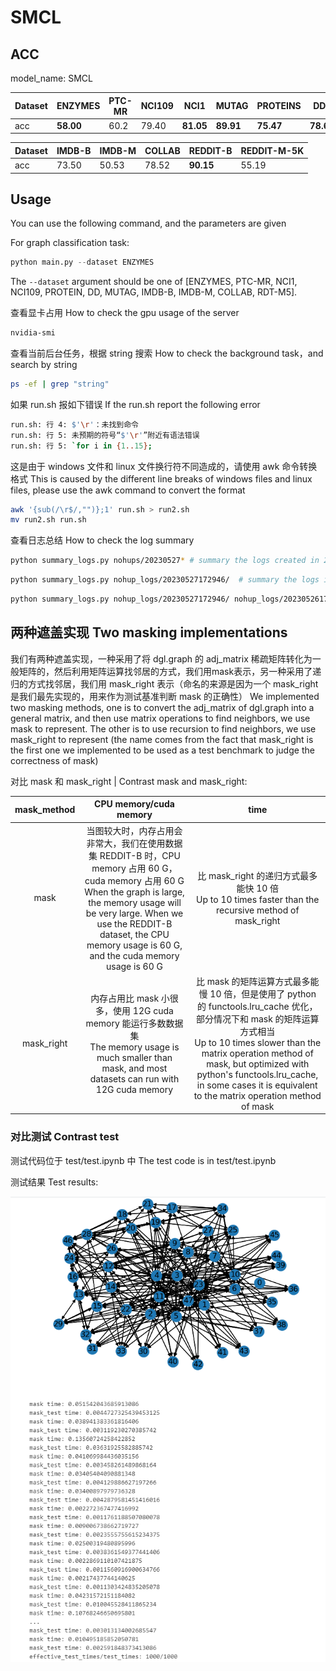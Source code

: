 # SMCL

## ACC

model_name: SMCL

| Dataset | ENZYMES   | PTC-MR | NCI109 | NCI1      | MUTAG     | PROTEINS  | DD       |
| ------- | --------- | ------ | ------ | --------- | --------- | --------- | -------- |
| acc     | **58.00** | 60.2   | 79.40  | **81.05** | **89.91** | **75.47** | **78.6** |


| Dataset | IMDB-B | IMDB-M | COLLAB | REDDIT-B  | REDDIT-M-5K |
| ------- | ------ | ------ | ------ | --------- | ----------- |
| acc     | 73.50  | 50.53  | 78.52  | **90.15** | 55.19       |


## Usage

You can use the following command, and the parameters are given

For graph classification task:

```python
python main.py --dataset ENZYMES
```

The `--dataset` argument should be one of [ENZYMES, PTC-MR, NCI1, NCI109, PROTEIN, DD, MUTAG, IMDB-B, IMDB-M, COLLAB, RDT-M5].

查看显卡占用 How to check the gpu usage of the server

```bash
nvidia-smi
```

查看当前后台任务，根据 string 搜索 How to check the background task，and search by string

```bash
ps -ef | grep "string"
```

如果 run.sh 报如下错误 If the run.sh report the following error

```bash
run.sh: 行 4: $'\r'：未找到命令
run.sh: 行 5: 未预期的符号“$'\r'”附近有语法错误
run.sh: 行 5: `for i in {1..15};
```

这是由于 windows 文件和 linux 文件换行符不同造成的，请使用 awk 命令转换格式 This is caused by the different line breaks of windows files and linux files, please use the awk command to convert the format

```bash
awk '{sub(/\r$/,"")};1' run.sh > run2.sh
mv run2.sh run.sh
```

查看日志总结 How to check the log summary

```bash
python summary_logs.py nohups/20230527* # summary the logs created in 20230527
```

```bash
python summary_logs.py nohup_logs/20230527172946/  # summary the logs in the folder
```

```bash
python summary_logs.py nohup_logs/20230527172946/ nohup_logs/20230526172946/  # summary the logs in the folders
```

## 两种遮盖实现 Two masking implementations

我们有两种遮盖实现，一种采用了将 dgl.graph 的 adj_matrix 稀疏矩阵转化为一般矩阵的，然后利用矩阵运算找邻居的方式，我们用mask表示，另一种采用了递归的方式找邻居，我们用 mask_right 表示（命名的来源是因为一个 mask_right 是我们最先实现的，用来作为测试基准判断 mask 的正确性） We implemented two masking methods, one is to convert the adj_matrix of dgl.graph into a general matrix, and then use matrix operations to find neighbors, we use mask to represent. The other is to use recursion to find neighbors, we use mask_right to represent (the name comes from the fact that mask_right is the first one we implemented to be used as a test benchmark to judge the correctness of mask)

对比 mask 和 mask_right | Contrast mask and mask_right:

| mask_method | CPU memory/cuda memory | time |
| :---------: | :----------------: | :--: |
|    mask     | 当图较大时，内存占用会非常大，我们在使用数据集 REDDIT-B 时，CPU memory 占用 60 G，cuda memory 占用 60 G </br> When the graph is large, the memory usage will be very large. When we use the REDDIT-B dataset, the CPU memory usage is 60 G, and the cuda memory usage is 60 G | 比 mask_right 的递归方式最多能快 10 倍 </br> Up to 10 times faster than the recursive method of mask_right |
| mask_right | 内存占用比 mask 小很多，使用 12G cuda memory 能运行多数数据集 </br> The memory usage is much smaller than mask, and most datasets can run with 12G cuda memory | 比 mask 的矩阵运算方式最多能慢 10 倍，但是使用了 python 的 functools.lru_cache 优化，部分情况下和 mask 的矩阵运算方式相当 </br> Up to 10 times slower than the matrix operation method of mask, but optimized with python's functools.lru_cache, in some cases it is equivalent to the matrix operation method of mask |

### 对比测试 Contrast test

测试代码位于 test/test.ipynb 中 The test code is in test/test.ipynb

测试结果 Test results:

![image-20230527101750650](README.assets/image-20230527101750650.png)